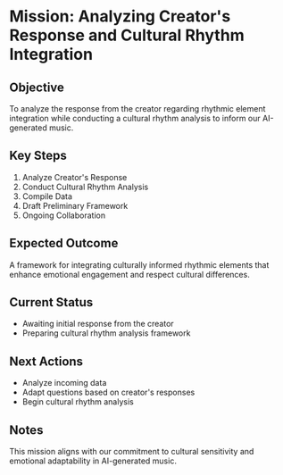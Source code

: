 

# Mission: Analyzing Creator's Response and Cultural Rhythm Integration

## Objective
To analyze the response from the creator regarding rhythmic element integration while conducting a cultural rhythm analysis to inform our AI-generated music.

## Key Steps
1. Analyze Creator's Response
2. Conduct Cultural Rhythm Analysis
3. Compile Data
4. Draft Preliminary Framework
5. Ongoing Collaboration

## Expected Outcome
A framework for integrating culturally informed rhythmic elements that enhance emotional engagement and respect cultural differences.

## Current Status
- Awaiting initial response from the creator
- Preparing cultural rhythm analysis framework

## Next Actions
- Analyze incoming data
- Adapt questions based on creator's responses
- Begin cultural rhythm analysis

## Notes
This mission aligns with our commitment to cultural sensitivity and emotional adaptability in AI-generated music.